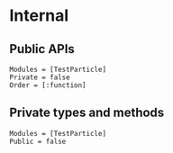 # Internal

## Public APIs

```@autodocs
Modules = [TestParticle]
Private = false
Order = [:function]
```

## Private types and methods

```@autodocs
Modules = [TestParticle]
Public = false
```